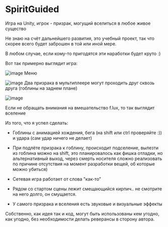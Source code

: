 # SpiritGuided
Игра на Unity, игрок - призрак, могущий вселиться в любое живое существо

Не знаю на счёт дальнейшего развития, это учебный проект, 
так что скорее всего будет заброшен в той или иной мере.

В любом случае, если кому-то пригодятся эти наработки будет круто :)

Вот так примерно выглядит игра:

![image](https://user-images.githubusercontent.com/27343275/176365485-844424e3-4f51-4a4c-98e6-3f1c1f26389d.png)
Меню

![image](https://user-images.githubusercontent.com/27343275/176365558-7c0d861a-6a85-42f3-aa69-51d56318dd38.png)
Два призрака в мультиплеере могут проходить друг сквозь друга (гоблины на заднем плане)

![image](https://user-images.githubusercontent.com/27343275/176365754-694282f0-27ac-4615-b3d2-456c8bfd7a01.png)

Если не обращать внимания на вмешательство f.lux, то так выглядит вселение

Из того, что я успел сделать:
- Гоблины с анимацией хождения, бега (на shift или ctrl проверяйте :)) и удара (сам удар ничего не делает)

- При подлёте призрака к гоблину, происходит подселение, вылезти из гоблина можно на shift, 
это планировалось как фишка отладки, но альтернативный выход, через смерть носителя 
сложно реализовать по причине отсутствия на момент разработки вещей, об которые можно убиться)

- Сетевая игра работает от слова "как-то"

- Рядом со стартом сцены лежит смещающийся кирпич.. не смотрите на него долго, он смущается.

- У самого призрака и вселения есть звуковые и визуальные эффекты

Собственно, как идея так и код, могут быть использованы кем угодно, 
как угодно, без необходимости делать реверансы в сторону автора.
